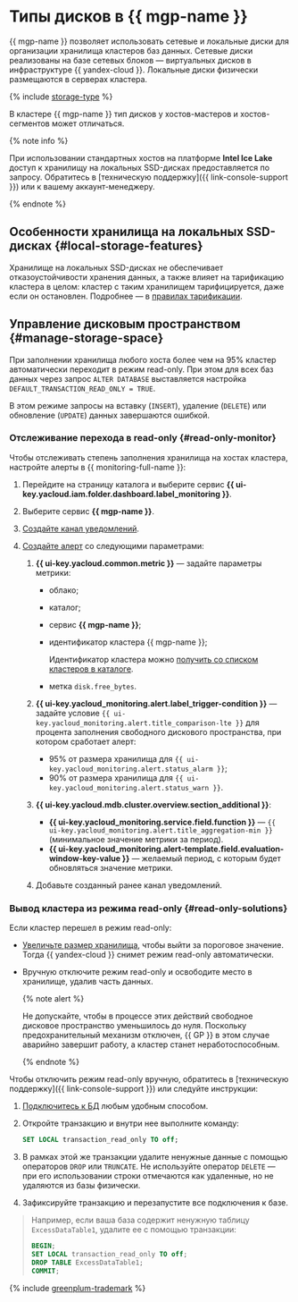 # Типы дисков в {{ mgp-name }}



{{ mgp-name }} позволяет использовать сетевые и локальные диски для организации хранилища кластеров баз данных. Сетевые диски реализованы на базе сетевых блоков — виртуальных дисков в инфраструктуре {{ yandex-cloud }}. Локальные диски физически размещаются в серверах кластера.

{% include [storage-type](../../_includes/mdb/mgp/storage-type.md) %}

В кластере {{ mgp-name }} тип дисков у хостов-мастеров и хостов-сегментов может отличаться.

{% note info %}

При использовании стандартных хостов на платформе **Intel Ice Lake** доступ к хранилищу на локальных SSD-дисках предоставляется по запросу. Обратитесь в [техническую поддержку]({{ link-console-support }}) или к вашему аккаунт-менеджеру.

{% endnote %}

## Особенности хранилища на локальных SSD-дисках {#local-storage-features}

Хранилище на локальных SSD-дисках не обеспечивает отказоустойчивости хранения данных, а также влияет на тарификацию кластера в целом: кластер с таким хранилищем тарифицируется, даже если он остановлен. Подробнее — в [правилах тарификации](../pricing).


## Управление дисковым пространством {#manage-storage-space}

При заполнении хранилища любого хоста более чем на 95% кластер автоматически переходит в режим read-only. При этом для всех баз данных через запрос `ALTER DATABASE` выставляется настройка `DEFAULT_TRANSACTION_READ_ONLY = TRUE`.

В этом режиме запросы на вставку (`INSERT`), удаление (`DELETE`) или обновление (`UPDATE`) данных завершаются ошибкой.


### Отслеживание перехода в read-only {#read-only-monitor}

Чтобы отслеживать степень заполнения хранилища на хостах кластера, настройте алерты в {{ monitoring-full-name }}:

1. Перейдите на страницу каталога и выберите сервис **{{ ui-key.yacloud.iam.folder.dashboard.label_monitoring }}**.
1. Выберите сервис **{{ mgp-name }}**.
1. [Создайте канал уведомлений](../../monitoring/operations/alert/create-channel.md).
1. [Создайте алерт](../../monitoring/operations/alert/create-alert.md) со следующими параметрами:

    1. **{{ ui-key.yacloud.common.metric }}** — задайте параметры метрики:

        * облако;
        * каталог;
        * сервис **{{ mgp-name }}**;
        * идентификатор кластера {{ mgp-name }};

            Идентификатор кластера можно [получить со списком кластеров в каталоге](../operations/cluster-list.md#list-clusters).

        * метка `disk.free_bytes`.

    1. **{{ ui-key.yacloud_monitoring.alert.label_trigger-condition }}** — задайте условие `{{ ui-key.yacloud_monitoring.alert.title_comparison-lte }}` для процента заполнения свободного дискового пространства, при котором сработает алерт:

        * 95% от размера хранилища для `{{ ui-key.yacloud_monitoring.alert.status_alarm }}`;
        * 90% от размера хранилища для `{{ ui-key.yacloud_monitoring.alert.status_warn }}`.

    1. **{{ ui-key.yacloud.mdb.cluster.overview.section_additional }}**:

        * **{{ ui-key.yacloud_monitoring.service.field.function }}** — `{{ ui-key.yacloud_monitoring.alert.title_aggregation-min }}` (минимальное значение метрики за период).
        * **{{ ui-key.yacloud_monitoring.alert-template.field.evaluation-window-key-value }}** — желаемый период, с которым будет обновляться значение метрики.

    1. Добавьте созданный ранее канал уведомлений.


### Вывод кластера из режима read-only {#read-only-solutions}

Если кластер перешел в режим read-only:

* [Увеличьте размер хранилища](../operations/update.md#change-disk-size), чтобы выйти за пороговое значение. Тогда {{ yandex-cloud }} снимет режим read-only автоматически.

* Вручную отключите режим read-only и освободите место в хранилище, удалив часть данных.

    {% note alert %}

    Не допускайте, чтобы в процессе этих действий свободное дисковое пространство уменьшилось до нуля. Поскольку предохранительный механизм отключен, {{ GP }} в этом случае аварийно завершит работу, а кластер станет неработоспособным.

    {% endnote %}

Чтобы отключить режим read-only вручную, обратитесь в [техническую поддержку]({{ link-console-support }}) или следуйте инструкции:

1. [Подключитесь к БД](../operations/connect.md) любым удобным способом.

1. Откройте транзакцию и внутри нее выполните команду:

   ```sql
   SET LOCAL transaction_read_only TO off;
   ```

1. В рамках этой же транзакции удалите ненужные данные с помощью операторов `DROP` или `TRUNCATE`. Не используйте оператор `DELETE` — при его использовании строки отмечаются как удаленные, но не удаляются из базы физически.

1. Зафиксируйте транзакцию и перезапустите все подключения к базе.

> Например, если ваша база содержит ненужную таблицу `ExcessDataTable1`, удалите ее с помощью транзакции:
>
> ```sql
> BEGIN;
> SET LOCAL transaction_read_only TO off;
> DROP TABLE ExcessDataTable1;
> COMMIT;
> ```

{% include [greenplum-trademark](../../_includes/mdb/mgp/trademark.md) %}

